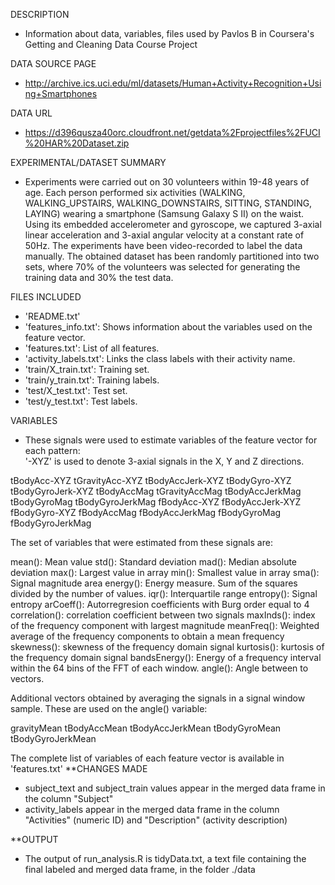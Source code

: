 DESCRIPTION
 - Information about data, variables, files used by Pavlos B in Coursera's Getting and Cleaning Data Course Project 
  
DATA SOURCE PAGE
 - http://archive.ics.uci.edu/ml/datasets/Human+Activity+Recognition+Using+Smartphones
  
DATA URL
 - https://d396qusza40orc.cloudfront.net/getdata%2Fprojectfiles%2FUCI%20HAR%20Dataset.zip
  
EXPERIMENTAL/DATASET SUMMARY
  - Experiments were carried out on 30 volunteers within 19-48 years of age. 
  Each person performed six activities (WALKING, WALKING_UPSTAIRS, WALKING_DOWNSTAIRS, SITTING, STANDING, LAYING) wearing a smartphone 
  (Samsung Galaxy S II) on the waist. Using its embedded accelerometer and gyroscope, we captured 3-axial linear acceleration and 3-axial 
  angular velocity at a constant rate of 50Hz. The experiments have been video-recorded to label the data manually. 
  The obtained dataset has been randomly partitioned into two sets, where 70% of the volunteers was selected for generating the training 
  data and 30% the test data. 
  
FILES INCLUDED
- 'README.txt'
- 'features_info.txt': Shows information about the variables used on the feature vector.
- 'features.txt': List of all features.
- 'activity_labels.txt': Links the class labels with their activity name.
- 'train/X_train.txt': Training set.
- 'train/y_train.txt': Training labels.
- 'test/X_test.txt': Test set.
- 'test/y_test.txt': Test labels.

VARIABLES

- These signals were used to estimate variables of the feature vector for each pattern:  
 '-XYZ' is used to denote 3-axial signals in the X, Y and Z directions.

 tBodyAcc-XYZ
 tGravityAcc-XYZ
 tBodyAccJerk-XYZ
 tBodyGyro-XYZ
 tBodyGyroJerk-XYZ
 tBodyAccMag
 tGravityAccMag
 tBodyAccJerkMag
 tBodyGyroMag
 tBodyGyroJerkMag
 fBodyAcc-XYZ
 fBodyAccJerk-XYZ
 fBodyGyro-XYZ
 fBodyAccMag
 fBodyAccJerkMag
 fBodyGyroMag
 fBodyGyroJerkMag

 The set of variables that were estimated from these signals are: 

 mean(): Mean value
 std(): Standard deviation
 mad(): Median absolute deviation 
 max(): Largest value in array
 min(): Smallest value in array
 sma(): Signal magnitude area
 energy(): Energy measure. Sum of the squares divided by the number of values. 
 iqr(): Interquartile range 
 entropy(): Signal entropy
 arCoeff(): Autorregresion coefficients with Burg order equal to 4
 correlation(): correlation coefficient between two signals
 maxInds(): index of the frequency component with largest magnitude
 meanFreq(): Weighted average of the frequency components to obtain a mean frequency
 skewness(): skewness of the frequency domain signal 
 kurtosis(): kurtosis of the frequency domain signal 
 bandsEnergy(): Energy of a frequency interval within the 64 bins of the FFT of each window.
 angle(): Angle between to vectors.

 Additional vectors obtained by averaging the signals in a signal window sample. These are used on the angle() variable:

 gravityMean
 tBodyAccMean
 tBodyAccJerkMean
 tBodyGyroMean
 tBodyGyroJerkMean

The complete list of variables of each feature vector is available in 'features.txt'
**CHANGES MADE
- subject_text and subject_train values appear in the merged data frame in the column "Subject"
- activity_labels appear in the merged data frame in the column "Activities" (numeric ID) and "Description" (activity description)

**OUTPUT
- The output of run_analysis.R is tidyData.txt, a text file containing the final labeled and merged data frame, in the folder ./data
